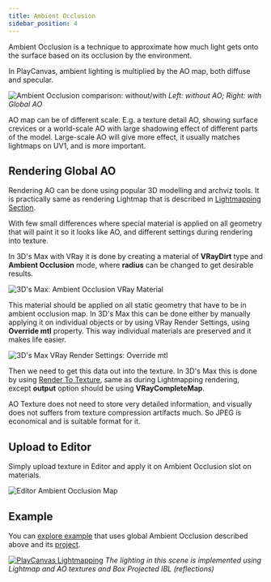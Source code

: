 ```yaml
---
title: Ambient Occlusion
sidebar_position: 4
---
```


Ambient Occlusion is a technique to approximate how much light gets onto the surface based on its occlusion by the environment.

In PlayCanvas, ambient lighting is multiplied by the AO map, both diffuse and specular.

![Ambient Occlusion comparison: without/with](/img/user-manual/graphics/lighting/lightmapping/model-ao-comparison.jpg)
*Left: without AO; Right: with Global AO*

AO map can be of different scale. E.g. a texture detail AO, showing surface crevices or a world-scale AO with large shadowing effect of different parts of the model. Large-scale AO will give more effect, it usually matches lightmaps on UV1, and is more important.

## Rendering Global AO

Rendering AO can be done using popular 3D modelling and archviz tools. It is practically same as rendering Lightmap that is described in [Lightmapping Section][0].

With few small differences where special material is applied on all geometry that will paint it so it looks like AO, and different settings during rendering into texture.

In 3D's Max with VRay it is done by creating a material of **VRayDirt** type and **Ambient Occlusion** mode, where **radius** can be changed to get desirable results.

![3D's Max: Ambient Occlusion VRay Material](/img/user-manual/graphics/lighting/lightmapping/3ds-max-ao-rendering.png)

This material should be applied on all static geometry that have to be in ambient occlusion map. In 3D's Max this can be done either by manually applying it on individual objects or by using VRay Render Settings, using **Override mtl** property. This way individual materials are preserved and it makes life easier.

![3D's Max VRay Render Settings: Override mtl](/img/user-manual/graphics/lighting/lightmapping/3ds-max-vray-override-mtl.png)

Then we need to get this data out into the texture. In 3D's Max this is done by using [Render To Texture][3], same as during Lightmapping rendering, except **output** option should be using **VRayCompleteMap**.

AO Texture does not need to store very detailed information, and visually does not suffers from texture compression artifacts much. So JPEG is economical and is suitable format for it.

## Upload to Editor

Simply upload texture in Editor and apply it on Ambient Occlusion slot on materials.

![Editor Ambient Occlusion Map](/img/user-manual/graphics/lighting/lightmapping/editor-ao-map.png)

## Example

You can [explore example][6] that uses global Ambient Occlusion described above and its [project][7].

[![PlayCanvas Lightmapping](/img/user-manual/graphics/lighting/lightmapping/playcanvas-lightmapping-scene.jpg)][6]
*The lighting in this scene is implemented using Lightmap and AO textures and Box Projected IBL (reflections)*

[0]: /user-manual/graphics/lighting/lightmapping/
[3]: /user-manual/graphics/lighting/lightmapping#render-to-texture
[6]: https://playcanv.as/p/zdkARz26/
[7]: https://playcanvas.com/project/446587/overview/archviz-example
